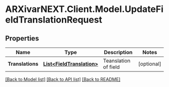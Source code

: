 # ARXivarNEXT.Client.Model.UpdateFieldTranslationRequest
## Properties

Name | Type | Description | Notes
------------ | ------------- | ------------- | -------------
**Translations** | [**List&lt;FieldTranslation&gt;**](FieldTranslation.md) | Teanslation of field | [optional] 

[[Back to Model list]](../README.md#documentation-for-models) [[Back to API list]](../README.md#documentation-for-api-endpoints) [[Back to README]](../README.md)

